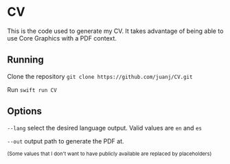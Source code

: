 # CV

This is the code used to generate my CV. It takes advantage of being able to use Core Graphics with a PDF context.

## Running
Clone the repository
`git clone https://github.com/juanj/CV.git`

Run
`swift run CV`

## Options
`--lang` select the desired language output. Valid values are `en` and `es`

`--out` output path to generate the PDF at.

<sub>(Some values that I don't want to have publicly available are replaced by placeholders)</sub>
